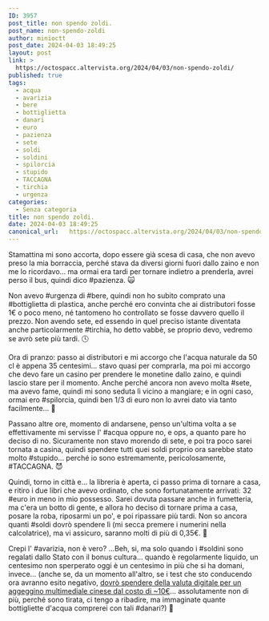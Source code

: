 ```yaml
---
ID: 3957
post_title: non spendo zoldi.
post_name: non-spendo-zoldi
author: minioctt
post_date: 2024-04-03 18:49:25
layout: post
link: >
  https://octospacc.altervista.org/2024/04/03/non-spendo-zoldi/
published: true
tags:
  - acqua
  - avarizia
  - bere
  - bottiglietta
  - danari
  - euro
  - pazienza
  - sete
  - soldi
  - soldini
  - spilorcia
  - stupido
  - TACCAGNA
  - tirchia
  - urgenza
categories:
  - Senza categoria
title: non spendo zoldi.
date: 2024-04-03 18:49:25
canonical_url:   https://octospacc.altervista.org/2024/04/03/non-spendo-zoldi/
---
```

<!-- wp:paragraph -->
<p>Stamattina mi sono accorta, dopo essere già scesa di casa, che non avevo preso la mia borraccia, perché stava da diversi giorni fuori dallo zaino e non me lo ricordavo... ma ormai era tardi per tornare indietro a prenderla, avrei perso il bus, quindi dico #pazienza. 🙀️</p>
<!-- /wp:paragraph -->

<!-- wp:paragraph -->
<p>Non avevo #urgenza di #bere, quindi non ho subito comprato una #bottiglietta di plastica, anche perché ero convinta che ai distributori fosse 1€ o poco meno, né tantomeno ho controllato se fosse davvero quello il prezzo. Non avendo sete, ed essendo in quel preciso istante diventata anche particolarmente #tirchia, ho detto vabbè, se proprio devo, vedremo se avrò sete più tardi. 🕓️</p>
<!-- /wp:paragraph -->

<!-- wp:paragraph -->
<p>Ora di pranzo: passo ai distributori e mi accorgo che l'acqua naturale da 50 cl è appena 35 centesimi... stavo quasi per comprarla, ma poi mi accorgo che devo fare un casino per prendere le monetine dallo zaino, e quindi lascio stare per il momento. Anche perché ancora non avevo molta #sete, ma avevo fame, quindi mi sono seduta lì vicino a mangiare; e in ogni caso, ormai ero #spilorcia, quindi ben 1/3 di euro non lo avrei dato via tanto facilmente... 🔪️</p>
<!-- /wp:paragraph -->

<!-- wp:paragraph -->
<p>Passano altre ore, momento di andarsene, penso un'ultima volta a se effettivamente mi servisse l' #acqua oppure no, e ops, a quanto pare ho deciso di no. Sicuramente non stavo morendo di sete, e poi tra poco sarei tornata a casina, quindi spendere tutti quei soldi proprio ora sarebbe stato molto #stupido... perché io sono estremamente, pericolosamente, #TACCAGNA. 😈️</p>
<!-- /wp:paragraph -->

<!-- wp:paragraph -->
<p>Quindi, torno in città e... la libreria è aperta, ci passo prima di tornare a casa, e ritiro i due libri che avevo ordinato, che sono fortunatamente arrivati: 32 #euro in meno in mio possesso. Sarei dovuta passare anche in fumetteria, ma c'era un botto di gente, e allora ho deciso di tornare prima a casa, posare la roba, riposarmi un po', e poi ripassare più tardi. Non so ancora quanti #soldi dovrò spendere lì (mi secca premere i numerini nella calcolatrice), ma vi assicuro, saranno molti di più di 0,35€. 🤗️</p>
<!-- /wp:paragraph -->

<!-- wp:paragraph -->
<p>Crepi l' #avarizia, non è vero? ...Beh, si, ma solo quando i #soldini sono regalati dallo Stato con il bonus cultura... quando è regolarmente liquido, un centesimo non sperperato oggi è un centesimo in più che si ha domani, invece... (anche se, da un momento all'altro, se i test che sto conducendo ora avranno esito negativo, <a href="https://matrix.to/#/!vwmDGYVJvlMFABfAUc:matrix.org/$q0t_p7bHdi4LNMxv9wCj8L7R-Ycf3i3wv3jTdtit0zs">dovrò spendere della valuta digitale per un aggeggino multimediale cinese dal costo di ~10€</a>... assolutamente non di più, perché sono tirata, ci tengo a ribadire, ma immaginate quante bottigliette d'acqua comprerei con tali #danari?) 🤑️</p>
<!-- /wp:paragraph -->
